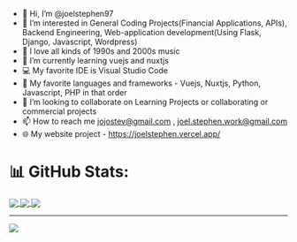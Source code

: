 - 👋 Hi, I’m @joelstephen97
- 👀 I’m interested in General Coding Projects(Financial Applications, APIs), Backend Engineering, Web-application development(Using Flask, Django, Javascript, Wordpress)
- 🎼 I love all kinds of 1990s and 2000s music
- 🌱 I’m currently learning vuejs and nuxtjs
- 💻 My favorite IDE is Visual Studio Code
- 💽 My favorite languages and frameworks - Vuejs, Nuxtjs, Python, Javascript, PHP in that order
- 💞️ I’m looking to collaborate on Learning Projects or collaborating or commercial projects
- 📫 How to reach me jojostev@gmail.com , joel.stephen.work@gmail.com
- 🌐 My website project - https://joelstephen.vercel.app/

# 📊 GitHub Stats:

<a href="https://github.com/joelstephen97/">
  <img align="center" src="https://github-readme-stats.vercel.app/api?username=joelstephen97&theme=transparent&hide_border=false&include_all_commits=false&count_private=false"/>
</a>
<a href="https://github.com/joelstephen97/">
  <img align="center" src="https://github-readme-streak-stats.herokuapp.com/?user=joelstephen97&theme=transparent&hide_border=false"/>
</a>
<a href="https://github.com/joelstephen97/">
  <img align="center" src="https://github-readme-stats.vercel.app/api/top-langs/?username=joelstephen97&theme=transparent&hide_border=false&include_all_commits=false&count_private=false&layout=compact" />
</a>


---
[![](https://visitcount.itsvg.in/api?id=joelstephen97&icon=0&color=4)](https://visitcount.itsvg.in)
<!---
joelstephen97/joelstephen97 is a ✨ special ✨ repository because its `README.md` (this file) appears on your GitHub profile.
You can click the Preview link to take a look at your changes.
--->
